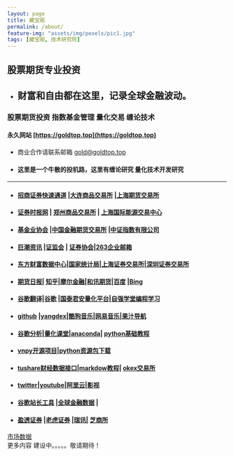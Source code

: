 ```yaml
---
layout: page
title: 藏宝阁
permalink: /about/
feature-img: "assets/img/pexels/pic1.jpg"
tags: [藏宝阁, 技术研究院]
---
```


## 股票期货专业投资 
* ## 财富和自由都在这里，记录全球金融波动。

### 股票期货投资  指数基金管理   量化交易  缠论技术
#### 永久网站 [https://goldtop.top](https://goldtop.top)

* 商业合作请联系邮箱 gold@goldtop.top   


* #### 这里是一个牛散的投机路，这里有缠论研究 量化技术开发研究
**** 
* #### [招商证券快速通道](https://xtrade.newone.com.cn/ssologin?t=jykstd) |[大连商品交易所](http://www.dce.com.cn/)  |[上海期货交易所](http://www.shfe.com.cn/)
* #### [证券时报网](http://www.stcn.com)   | [郑州商品交易所](http://www.czce.com.cn/)  | [上海国际能源交易中心](http://www.ine.cn/)
* #### [基金业协会](http://www.amac.org.cn/) |[中国金融期货交易所](http://www.cffex.com.cn/)  |[中证指数有限公司](http://www.csindex.com.cn/)
* #### [巨潮资讯](http://www.cninfo.com.cn) |[证监会](http://www.csrc.gov.cn/) | [证券协会](https://www.sac.net.cn/)|[263企业邮箱](http://mail.263.net/)
* #### [东方财富数据中心](http://data.eastmoney.com/center/)|[国家统计局](http://www.stats.gov.cn/)|[上海证券交易所](http://www.sse.com.cn/)|[深圳证券交易所](http://www.szse.cn/)
* ####  [期货日报](http://www.qhrb.com.cn/)| [知乎](https://www.zhihu.com/people/pp88.top/activities)|[摩尔金融](https://www.moer.cn/)|[和讯期货](http://futures.hexun.com/)|[百度](https://baidu.com)  |[Bing](https://cn.bing.com/)
* ####  [谷歌翻译](https://translate.google.cn/)|[谷歌](https://google.com) |[国泰君安量化平台](https://quant.gtja.com/)|[自强学堂编程学习](https://code.ziqiangxuetang.com/)
* #### [github](https://github.com)   |[yangdex](https://connect.yandex.ru/portal/services/webmaster/resources/pp88.top)|[酷狗音乐](https://www.kugou.com/yy/html/rank.html)|[网易音乐](https://music.163.com/#/discover/toplist?id=2250011882)|[果汁导航](http://guozhivip.com/nav/)
* #### [谷歌分析](https://analytics.google.com/analytics/academy/)|[量化课堂](https://www.joinquant.com/study?f=home&m=memu)|[anaconda](https://www.anaconda.com/)| [python基础教程](https://www.runoob.com/python/python-tutorial.html)
* #### [vnpy开源项目](https://github.com/wdgwz/vnpy)|[python资源包下载](https://www.lfd.uci.edu/~gohlke/pythonlibs/#lxml)
* #### [tushare财经数据接口](http://www.waditu.cn/classifying.html#id10)|[markdow教程](https://www.runoob.com/markdown/md-tutorial.html)| [okex交易所](https://www.okex.me/)
* #### [twitter](https://twitter.com/home)|[youtube](https://www.youtube.com)|[阿里云](https://www.aliyun.com/)|[影视](http://www.5nj.com)
* #### [谷歌站长工具](https://search.google.com/search-console) |[全球金融数据](https://cn.tradingview.com) |
* #### [盈透证券](https://www.interactivebrokers.com) |[老虎证券](https://www.itiger.com/) |[瑞讯](https://swissquote.com)| [芝商所](https://www.cmegroup.com/)



<!-- TradingView Widget BEGIN -->
<div class="tradingview-widget-container">
  <div class="tradingview-widget-container__widget"></div>
  <div class="tradingview-widget-copyright"><a href="https://cn.tradingview.com" rel="noopener" target="_blank"><span class="blue-text">市场数据</span></a></div>
  <script type="text/javascript" src="https://s3.tradingview.com/external-embedding/embed-widget-market-overview.js" async>
  {
  "colorTheme": "light",
  "dateRange": "12m",
  "showChart": true,
  "locale": "zh_CN",
  "largeChartUrl": "",
  "isTransparent": false,
  "width": "400",
  "height": "660",
  "plotLineColorGrowing": "rgba(33, 150, 243, 1)",
  "plotLineColorFalling": "rgba(33, 150, 243, 1)",
  "gridLineColor": "rgba(233, 233, 234, 1)",
  "scaleFontColor": "rgba(120, 123, 134, 1)",
  "belowLineFillColorGrowing": "rgba(33, 150, 243, 0.12)",
  "belowLineFillColorFalling": "rgba(33, 150, 243, 0.12)",
  "symbolActiveColor": "rgba(33, 150, 243, 0.12)",
  "tabs": [
    {
      "title": "指数",
      "symbols": [
        {
          "s": "OANDA:SPX500USD",
          "d": "S&P 500"
        },
        {
          "s": "OANDA:NAS100USD",
          "d": "Nasdaq 100"
        },
        {
          "s": "FOREXCOM:DJI",
          "d": "Dow 30"
        },
        {
          "s": "INDEX:NKY",
          "d": "Nikkei 225"
        },
        {
          "s": "INDEX:DEU30",
          "d": "DAX Index"
        },
        {
          "s": "OANDA:UK100GBP",
          "d": "FTSE 100"
        }
      ],
      "originalTitle": "Indices"
    },
    {
      "title": "商品",
      "symbols": [
        {
          "s": "CME_MINI:ES1!",
          "d": "E-Mini S&P"
        },
        {
          "s": "CME:6E1!",
          "d": "Euro"
        },
        {
          "s": "COMEX:GC1!",
          "d": "Gold"
        },
        {
          "s": "NYMEX:CL1!",
          "d": "Crude Oil"
        },
        {
          "s": "NYMEX:NG1!",
          "d": "Natural Gas"
        },
        {
          "s": "CBOT:ZC1!",
          "d": "Corn"
        }
      ],
      "originalTitle": "Commodities"
    },
    {
      "title": "债券",
      "symbols": [
        {
          "s": "CME:GE1!",
          "d": "Eurodollar"
        },
        {
          "s": "CBOT:ZB1!",
          "d": "T-Bond"
        },
        {
          "s": "CBOT:UB1!",
          "d": "Ultra T-Bond"
        },
        {
          "s": "EUREX:FGBL1!",
          "d": "Euro Bund"
        },
        {
          "s": "EUREX:FBTP1!",
          "d": "Euro BTP"
        },
        {
          "s": "EUREX:FGBM1!",
          "d": "Euro BOBL"
        }
      ],
      "originalTitle": "Bonds"
    },
    {
      "title": "外汇",
      "symbols": [
        {
          "s": "FX:EURUSD"
        },
        {
          "s": "FX:GBPUSD"
        },
        {
          "s": "FX:USDJPY"
        },
        {
          "s": "FX:USDCHF"
        },
        {
          "s": "FX:AUDUSD"
        },
        {
          "s": "FX:USDCAD"
        }
      ],
      "originalTitle": "Forex"
    }
  ]
}
  </script>
</div>
<!-- TradingView Widget END -->
更多内容 建设中。。。。。敬请期待！

